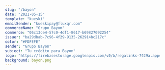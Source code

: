 ```yaml
---
slug: "/bayon"
date: "2021-05-15"
template: "kueski"
emailSender: "kueskipay@fluxqr.com"
commerceName: "Grupo Bayon"
commerce: "06c13ce4-57c0-4df1-8617-b69827092254"
issuer: "ba29dbab-7c96-4f29-9135-262914bc217c"
color: "#FDFEFE"
sender: "Grupo Bayon"
subject: "Tu crédito para Bayon"
logo: "https://firebasestorage.googleapis.com/v0/b/regalinks-7429a.appspot.com/o/bayon-logo%20(2).png?alt=media&token=6e67b786-e0a9-49e6-b892-afef44583466"
background: bayon.png
---
```

